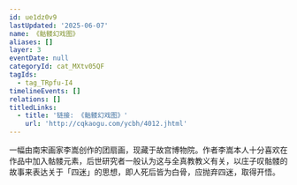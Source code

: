 ```yaml
---
id: ue1dz0v9
lastUpdated: '2025-06-07'
name: 《骷髅幻戏图》
aliases: []
layer: 3
eventDate: null
categoryId: cat_MXtv05QF
tagIds:
  - tag_TRpfu-I4
timelineEvents: []
relations: []
titledLinks:
  - title: '链接: 《骷髅幻戏图》'
    url: 'http://cqkaogu.com/ycbh/4012.jhtml'
---
```

一幅由南宋画家李嵩创作的团扇画，现藏于故宫博物院。作者李嵩本人十分喜欢在作品中加入骷髅元素，后世研究者一般认为这与全真教教义有关，以庄子叹骷髅的故事来表达关于「四迷」的思想，即人死后皆为白骨，应抛弃四迷，取得开悟。
